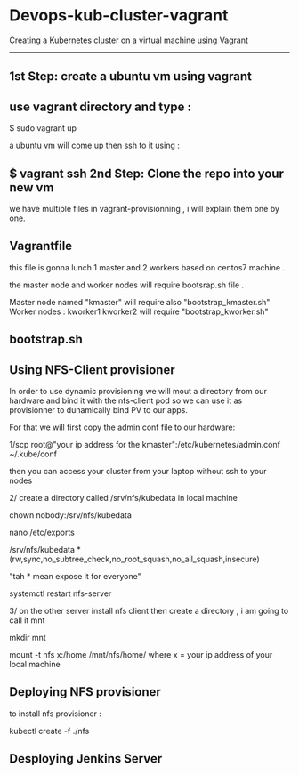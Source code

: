 # Devops-kub-cluster-vagrant
Creating a Kubernetes cluster on a virtual machine using Vagrant 
****************************************************************

1st Step: create a ubuntu vm using vagrant
--
use vagrant directory and type :
-----------------------------------------------------
$ sudo vagrant up 

a ubuntu vm will come up then ssh to it using :

$ vagrant ssh
2nd Step: Clone the repo into your new vm 
--

we have multiple files in vagrant-provisionning , i will explain them one by one.

Vagrantfile
--
this file is gonna lunch 1 master and 2 workers based on centos7 machine .

the master node and worker nodes will require bootsrap.sh file .

Master node named "kmaster" will require also "bootstrap_kmaster.sh"
Worker nodes : kworker1 kworker2 will require "bootstrap_kworker.sh"

bootstrap.sh
--
Using NFS-Client provisioner 
--------------------------------------------------------
In order to use dynamic provisioning we will mout a directory from our hardware and bind it with the nfs-client pod so we can use it as provisionner to dunamically bind PV to our apps.


For that we will first copy the admin conf file to our hardware:


1/scp root@"your ip address for the kmaster":/etc/kubernetes/admin.conf ~/.kube/conf

then you can access your cluster from your laptop without ssh to your nodes


2/ create a directory called /srv/nfs/kubedata in local machine 

chown nobody:/srv/nfs/kubedata

nano /etc/exports

/srv/nfs/kubedata     *(rw,sync,no_subtree_check,no_root_squash,no_all_squash,insecure)

"tah * mean expose it for everyone"

systemctl restart nfs-server

3/ on the other server install nfs client then create a directory , i am going to call it mnt

mkdir mnt

mount -t nfs x:/home /mnt/nfs/home/  where x = your ip address of your local machine 

Deploying NFS provisioner
---------------------------------------------
to install nfs provisioner : 

kubectl create -f ./nfs

Desploying Jenkins Server
---------------------------------------------------
